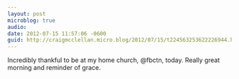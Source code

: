 ```yaml
---
layout: post
microblog: true
audio: 
date: 2012-07-15 11:57:06 -0600
guid: http://craigmcclellan.micro.blog/2012/07/15/t224563253622226944.html
---
```

Incredibly thankful to be at my home church, @fbctn, today. Really great morning and reminder of grace.
